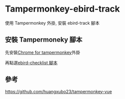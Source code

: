 # Tampermonkey-ebird-track

使用 Tampermonkey 外掛, 安裝 ebird-track 腳本

## 安裝 Tampermoneky 腳本

先安裝[Chrome for tampermonkey](https://chrome.google.com/webstore/detail/tampermonkey/dhdgffkkebhmkfjojejmpbldmpobfkfo?hl=zh-TW)外掛

再點選[ebird-checklist 腳本](https://github.com/KennyChou/tampermonkey-ebird-track/raw/main/dist/ebird-trip.user.js)

## 參考

https://github.com/huangxubo23/tampermonkey-vue
